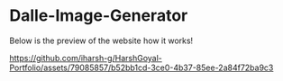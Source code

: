 # Dalle-Image-Generator

Below is the preview of the website how it works!

https://github.com/iharsh-g/HarshGoyal-Portfolio/assets/79085857/b52bb1cd-3ce0-4b37-85ee-2a84f72ba9c3
